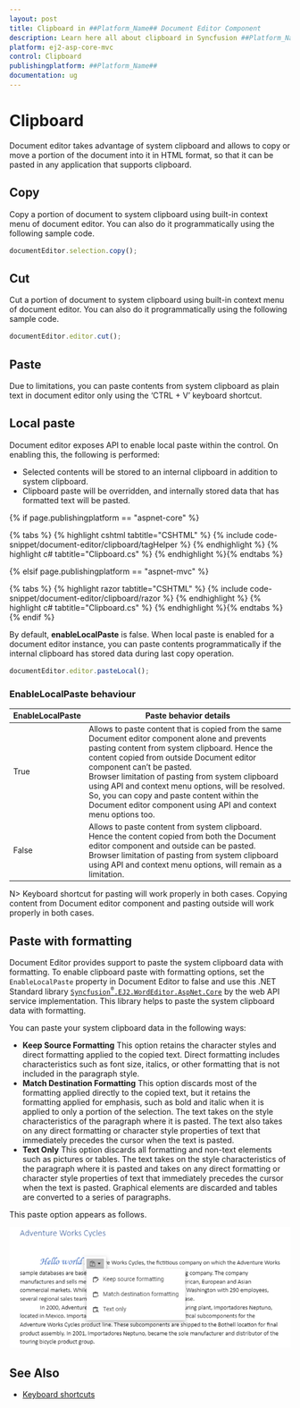 ```yaml
---
layout: post
title: Clipboard in ##Platform_Name## Document Editor Component
description: Learn here all about clipboard in Syncfusion ##Platform_Name## Document Editor component of Syncfusion Essential JS 2 and more.
platform: ej2-asp-core-mvc
control: Clipboard
publishingplatform: ##Platform_Name##
documentation: ug
---
```



# Clipboard

Document editor takes advantage of system clipboard and allows to copy or move a portion of the document into it in HTML format, so that it can be pasted in any application that supports clipboard.

## Copy

Copy a portion of document to system clipboard using built-in context menu of document editor. You can also do it programmatically using the following sample code.

```typescript
documentEditor.selection.copy();
```

## Cut

Cut a portion of document to system clipboard using built-in context menu of document editor. You can also do it programmatically using the following sample code.

```typescript
documentEditor.editor.cut();
```

## Paste

Due to limitations, you can paste contents from system clipboard as plain text in document editor only using the ‘CTRL + V’ keyboard shortcut.

## Local paste

Document editor exposes API to enable local paste within the control. On enabling this, the following is performed:

* Selected contents will be stored to an internal clipboard in addition to system clipboard.
* Clipboard paste will be overridden, and internally stored data that has formatted text will be pasted.

{% if page.publishingplatform == "aspnet-core" %}

{% tabs %}
{% highlight cshtml tabtitle="CSHTML" %}
{% include code-snippet/document-editor/clipboard/tagHelper %}
{% endhighlight %}
{% highlight c# tabtitle="Clipboard.cs" %}
{% endhighlight %}{% endtabs %}

{% elsif page.publishingplatform == "aspnet-mvc" %}

{% tabs %}
{% highlight razor tabtitle="CSHTML" %}
{% include code-snippet/document-editor/clipboard/razor %}
{% endhighlight %}
{% highlight c# tabtitle="Clipboard.cs" %}
{% endhighlight %}{% endtabs %}
{% endif %}



By default, **enableLocalPaste** is false. When local paste is enabled for a document editor instance, you can paste contents programmatically if the internal clipboard has stored data during last copy operation.

```typescript
documentEditor.editor.pasteLocal();
```

### EnableLocalPaste behaviour

|**EnableLocalPaste** |**Paste behavior details**|
|--------------------------|----------------------|
|True |Allows to paste content that is copied from the same Document editor component alone and prevents pasting content from system clipboard. Hence the content copied from outside Document editor component can’t be pasted.<br>Browser limitation of pasting from system clipboard using API and context menu options, will be resolved. So, you can copy and paste content within the Document editor component using API and context menu options too.|
|False|Allows to paste content from system clipboard. Hence the content copied from both the Document editor component and outside can be pasted.<br>Browser limitation of pasting from system clipboard using API and context menu options, will remain as a limitation.|

 
N> Keyboard shortcut for pasting will work properly in both cases. Copying content from Document editor component and pasting outside will work properly in both cases.

## Paste with formatting

Document Editor provides support to paste the system clipboard data with formatting. To enable clipboard paste with formatting options, set the `EnableLocalPaste` property in Document Editor to false and use this .NET Standard library [`Syncfusion`<sup style="font-size:70%">&reg;</sup>`.EJ2.WordEditor.AspNet.Core`](<https://www.nuget.org/packages/Syncfusion.EJ2.WordEditor.AspNet.Core/>) by the web API service implementation. This library helps to paste the system clipboard data with formatting.

You can paste your system clipboard data in the following ways:

* **Keep Source Formatting** This option retains the character styles and direct formatting applied to the copied text. Direct formatting includes characteristics such as font size, italics, or other formatting that is not included in the paragraph style.
* **Match Destination Formatting** This option discards most of the formatting applied directly to the copied text, but it retains the formatting applied for emphasis, such as bold and italic when it is applied to only a portion of the selection. The text takes on the style characteristics of the paragraph where it is pasted. The text also takes on any direct formatting or character style properties of text that immediately precedes the cursor when the text is pasted.
* **Text Only** This option discards all formatting and non-text elements such as pictures or tables. The text takes on the style characteristics of the paragraph where it is pasted and takes on any direct formatting or character style properties of text that immediately precedes the cursor when the text is pasted. Graphical elements are discarded and tables are converted to a series of paragraphs.

This paste option appears as follows.

![Image](images/paste.png)

## See Also

* [Keyboard shortcuts](../document-editor/keyboard-shortcut/)
